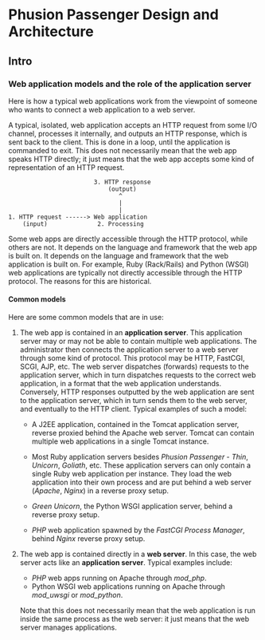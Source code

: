 # Phusion Passenger Design and Architecture

## Intro

### Web application models and the role of the application server

Here is how a typical web applications work from the viewpoint of someone who wants to connect a web application to a web server.

A typical, isolated, web application accepts an HTTP request from some I/O channel, processes it internally, and outputs an HTTP response, which is sent back to the client. This is done in a loop, until the application is commanded to exit. This does not necessarily mean that the web app speaks HTTP directly; it just means that the web app accepts some kind of representation of an HTTP request.

```
                        3. HTTP response
                            (output)
                               ^
                               |
                               |
1. HTTP request ------> Web application 
    (input)              2. Processing
```

Some web apps are directly accessible through the HTTP protocol, while others are not. It depends on the language and framework that the web app is built on. It depends on the language and framework that the web application is built on. For example, Ruby (Rack/Rails) and Python (WSGI) web applications are typically not directly accessible through the HTTP protocol. The reasons for this are historical.

#### Common models

Here are some common models that are in use:

1. The web app is contained in an **application server**. This application server may or  may not be able to contain multiple web applications. The administrator then connects the application server to a web server through some kind of protocol. This protocol may be HTTP, FastCGI, SCGI, AJP, etc. The web server dispatches (forwards) requests to the application server, which in turn dispatches requests to the correct web application, in a format that the web application understands.
   Conversely, HTTP responses outputted by the web application are sent to the application server, which in turn sends them to the web server, and eventually to the HTTP client.
Typical examples of such a model:
    - A J2EE application, contained in the Tomcat application server, reverse proxied behind the Apache web server. Tomcat can contain multiple web applications in a single Tomcat instance.

    - Most Ruby application servers besides _Phusion Passenger_ - _Thin_, _Unicorn_, _Goliath_, etc. These application servers can only contain a single Ruby web application per instance. They load the web application into their own process and are put behind a web server (_Apache_, _Nginx_) in a reverse proxy setup.

    - _Green Unicorn_, the Python WSGI application server, behind a reverse proxy setup.

    - _PHP_ web application spawned by the _FastCGI Process Manager_, behind _Nginx_ reverse proxy setup.

2. The web app is contained directly in a **web server**. In this case, the web server acts like an **application server**. Typical examples include:

    - _PHP_ web apps running on Apache through _mod_php_. 
    - Python WSGI web applications running on Apache through _mod_uwsgi_ or _mod_python_.

    Note that this does not necessarily mean that the web application is run inside the same process as the web server: it just means that the web server manages applications. 

